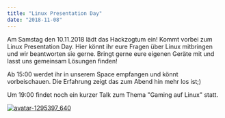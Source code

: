 ```yaml
---
title: "Linux Presentation Day"
date: "2018-11-08"
---
```


Am Samstag den 10.11.2018 lädt das Hackzogtum ein! Kommt vorbei zum Linux Presentation Day. Hier könnt ihr eure Fragen über Linux mitbringen und wir beantworten sie gerne. Bringt gerne eure eigenen Geräte mit und lasst uns gemeinsam Lösungen finden!

Ab 15:00 werdet ihr in unserem Space empfangen und könnt vorbeischauen. Die Erfahrung zeigt das zum Abend hin mehr los ist;)

Um 19:00 findet noch ein kurzer Talk zum Thema "Gaming auf Linux" statt.

[![avatar-1295397_640](../images/avatar-1295397_640-300x300.png)](https://hackzogtum-coburg.de/wp-content/uploads/2018/11/avatar-1295397_640.png)
